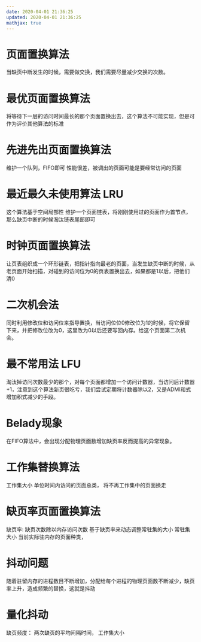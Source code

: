 ```yaml
---
date: 2020-04-01 21:36:25
updated: 2020-04-01 21:36:25
mathjax: true
---
```




# 页面置换算法
 当缺页中断发生的时候，需要做交换，我们需要尽量减少交换的次数。
# 最优页面置换算法
 将等待下一层的访问时间最长的那个页面置换出去，这个算法不可能实现，但是可作为评价其他算法的标准
# 先进先出页面置换算法
 维护一个队列，FIFO即可
 性能很差，被调出的页面可能是要经常访问的页面
# 最近最久未使用算法 LRU
 这个算法基于空间局部性
 维护一个页面链表，将刚刚使用过的页面作为首节点，那么缺页中断的时候淘汰链表尾部即可
<!-- more -->
# 时钟页面置换算法
 让页表组织成一个环形链表，把指针指向最老的页面，当发生缺页中断的时候，从老页面开始扫描，对碰到的访问位为0的页表置换出去，如果都是1以后，把他们清0
# 二次机会法
 同时利用修改位和访问位来指导置换，当访问位位0修改位为1的时候，将它保留下来，并把修改位改为0，这里改为0以后还要写回内存。给这个页面第二次机会。
# 最不常用法 LFU
 淘汰掉访问次数最少的那个，对每个页面都增加一个访问计数器，当访问后计数器+1，注意到这个算法新页很吃亏，我们尝试定期将计数器除以2，又是ADMI和式增加积式减少的手段。
# Belady现象
 在FIFO算法中，会出现分配物理页面数增加缺页率反而提高的异常现象。
# 工作集替换算法
 工作集大小 单位时间内访问的页面总类，
 将不再工作集中的页面换走
# 缺页率页面置换算法
 缺页率: 缺页次数除以内存访问次数
 基于缺页率来动态调整常驻集的大小
 常驻集大小 当前实际驻内存的页面种类，
# 抖动问题
 随着驻留内存的进程数目不断增加，分配给每个进程的物理页面数不断减少，缺页率上升，造成频繁的替换，这就是抖动
# 量化抖动
 缺页频度： 两次缺页的平均间隔时间，
 工作集大小